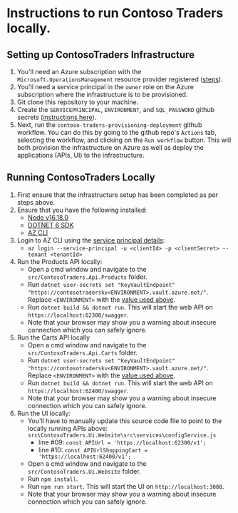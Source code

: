 # Instructions to run Contoso Traders locally. 

## Setting up ContosoTraders Infrastructure

1. You'll need an Azure subscription with the `Microsoft.OperationsManagement` resource provider registered ([steps](https://learn.microsoft.com/en-us/azure/azure-resource-manager/troubleshooting/error-register-resource-provider?tabs=azure-portal)).
2. You'll need a service principal in the `owner` role on the Azure subscription where the infrastructure is to be provisioned.
3. Git clone this repository to your machine.
4. Create the `SERVICEPRINCIPAL`, `ENVIRONMENT`, and `SQL_PASSWORD` github secrets ([instructions here](./App-deployment-Guide)).
5. Next, run the `contoso-traders-provisioning-deployment` github workflow. You can do this by going to the github repo's `Actions` tab, selecting the workflow, and clicking on the `Run workflow` button. This will both provision the infrastructure on Azure as well as deploy the applications (APIs, UI) to the infrastructure.

## Running ContosoTraders Locally

1. First ensure that the infrastructure setup has been completed as per steps above.
2. Ensure that you have the following installed:
   * [Node v16.18.0](https://nodejs.org/download/release/v16.8.0/)
   * [DOTNET 6 SDK](https://dotnet.microsoft.com/en-us/download/dotnet/6.0)
   * [AZ CLI](https://learn.microsoft.com/en-us/cli/azure/install-azure-cli)
3. Login to AZ CLI using the [service principal details](./github-secrets.md):
   * `az login --service-principal -u <clientId> -p <clientSecret> --tenant <tenantId>`
4. Run the Products API locally:
   * Open a cmd window and navigate to the `src/ContosoTraders.Api.Products` folder.
   * Run `dotnet user-secrets set "KeyVaultEndpoint" "https://contosotraderskv<ENVIRONMENT>.vault.azure.net/"`. Replace `<ENVIRONMENT>` with the [value used above](./github-secrets.md).
   * Run `dotnet build && dotnet run`. This will start the web API on `https://localhost:62300/swagger`.
   * Note that your browser may show you a warning about insecure connection which you can safely ignore.
5. Run the Carts API locally
   * Open a cmd window and navigate to the `src/ContosoTraders.Api.Carts` folder.
   * Run `dotnet user-secrets set "KeyVaultEndpoint" "https://contosotraderskv<ENVIRONMENT>.vault.azure.net/"`. Replace `<ENVIRONMENT>` with the [value used above](./github-secrets.md).
   * Run `dotnet build && dotnet run`. This will start the web API on `https://localhost:62400/swagger`.
   * Note that your browser may show you a warning about insecure connection which you can safely ignore.
6. Run the UI locally:
   * You'll have to manually update this source code file to point to the locally running APIs above: `src\ContosoTraders.Ui.Website\src\services\configService.js`
     * line #09: `const APIUrl = 'https://localhost:62300/v1';`
     * line #10: `const APIUrlShoppingCart = 'https://localhost:62400/v1';`
   * Open a cmd window and navigate to the `src/ContosoTraders.Ui.Website` folder.
   * Run `npm install`.
   * Run `npm run start`. This will start the UI on `http://localhost:3000`.
   * Note that your browser may show you a warning about insecure connection which you can safely ignore.
